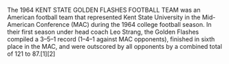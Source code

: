 The 1964 KENT STATE GOLDEN FLASHES FOOTBALL TEAM was an American football team that represented Kent State University in the Mid-American Conference (MAC) during the 1964 college football season. In their first season under head coach Leo Strang, the Golden Flashes compiled a 3–5–1 record (1–4–1 against MAC opponents), finished in sixth place in the MAC, and were outscored by all opponents by a combined total of 121 to 87.[1][2]
